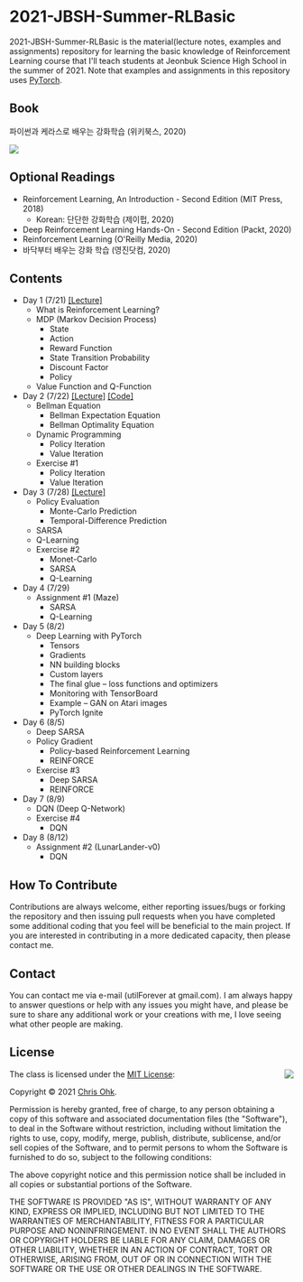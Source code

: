 # 2021-JBSH-Summer-RLBasic

2021-JBSH-Summer-RLBasic is the material(lecture notes, examples and assignments) repository for learning the basic knowledge of Reinforcement Learning course that I'll teach students at Jeonbuk Science High School in the summer of 2021. Note that examples and assignments in this repository uses [PyTorch](https://pytorch.org/).

## Book

파이썬과 케라스로 배우는 강화학습 (위키북스, 2020)

![](https://wikibook.co.kr/images/cover/m/9791158392017.png)

## Optional Readings

- Reinforcement Learning, An Introduction - Second Edition (MIT Press, 2018)
  - Korean: 단단한 강화학습 (제이펍, 2020)
- Deep Reinforcement Learning Hands-On - Second Edition (Packt, 2020)
- Reinforcement Learning (O'Reilly Media, 2020)
- 바닥부터 배우는 강화 학습 (영진닷컴, 2020)

## Contents

- Day 1 (7/21) [[Lecture]](./1%20-%20Lecture/210721%20-%20Introduction%20to%20RL%2C%20Day%201.pdf)
  - What is Reinforcement Learning?
  - MDP (Markov Decision Process)
    - State
    - Action
    - Reward Function
    - State Transition Probability
    - Discount Factor
    - Policy
  - Value Function and Q-Function
- Day 2 (7/22) [[Lecture]](./1%20-%20Lecture/210722%20-%20Introduction%20to%20RL%2C%20Day%202.pdf) [[Code]](./2%20-%20Code/210722%20-%20Introduction%20to%20RL%2C%20Day%202)
  - Bellman Equation
    - Bellman Expectation Equation
    - Bellman Optimality Equation
  - Dynamic Programming
    - Policy Iteration
    - Value Iteration
  - Exercise #1
    - Policy Iteration
    - Value Iteration
- Day 3 (7/28) [[Lecture]](./1%20-%20Lecture/210728%20-%20Introduction%20to%20RL%2C%20Day%203.pdf)
  - Policy Evaluation
    - Monte-Carlo Prediction
    - Temporal-Difference Prediction
  - SARSA
  - Q-Learning
  - Exercise #2
    - Monet-Carlo
    - SARSA
    - Q-Learning
- Day 4 (7/29)
  - Assignment #1 (Maze)
    - SARSA
    - Q-Learning
- Day 5 (8/2)
  - Deep Learning with PyTorch
    - Tensors
    - Gradients
    - NN building blocks
    - Custom layers
    - The final glue – loss functions and optimizers
    - Monitoring with TensorBoard
    - Example – GAN on Atari images
    - PyTorch Ignite
- Day 6 (8/5)
  - Deep SARSA
  - Policy Gradient
    - Policy-based Reinforcement Learning
    - REINFORCE
  - Exercise #3
    - Deep SARSA
    - REINFORCE
- Day 7 (8/9)
  - DQN (Deep Q-Network)
  - Exercise #4
    - DQN
- Day 8 (8/12)
  - Assignment #2 (LunarLander-v0)
    - DQN

## How To Contribute

Contributions are always welcome, either reporting issues/bugs or forking the repository and then issuing pull requests when you have completed some additional coding that you feel will be beneficial to the main project. If you are interested in contributing in a more dedicated capacity, then please contact me.

## Contact

You can contact me via e-mail (utilForever at gmail.com). I am always happy to answer questions or help with any issues you might have, and please be sure to share any additional work or your creations with me, I love seeing what other people are making.

## License

<img align="right" src="http://opensource.org/trademarks/opensource/OSI-Approved-License-100x137.png">

The class is licensed under the [MIT License](http://opensource.org/licenses/MIT):

Copyright &copy; 2021 [Chris Ohk](http://www.github.com/utilForever).

Permission is hereby granted, free of charge, to any person obtaining a copy of this software and associated documentation files (the "Software"), to deal in the Software without restriction, including without limitation the rights to use, copy, modify, merge, publish, distribute, sublicense, and/or sell copies of the Software, and to permit persons to whom the Software is furnished to do so, subject to the following conditions:

The above copyright notice and this permission notice shall be included in all copies or substantial portions of the Software.

THE SOFTWARE IS PROVIDED "AS IS", WITHOUT WARRANTY OF ANY KIND, EXPRESS OR IMPLIED, INCLUDING BUT NOT LIMITED TO THE WARRANTIES OF MERCHANTABILITY, FITNESS FOR A PARTICULAR PURPOSE AND NONINFRINGEMENT. IN NO EVENT SHALL THE AUTHORS OR COPYRIGHT HOLDERS BE LIABLE FOR ANY CLAIM, DAMAGES OR OTHER LIABILITY, WHETHER IN AN ACTION OF CONTRACT, TORT OR OTHERWISE, ARISING FROM, OUT OF OR IN CONNECTION WITH THE SOFTWARE OR THE USE OR OTHER DEALINGS IN THE SOFTWARE.
